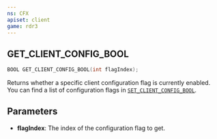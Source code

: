 ```yaml
---
ns: CFX
apiset: client
game: rdr3
---
```

## GET_CLIENT_CONFIG_BOOL

```c
BOOL GET_CLIENT_CONFIG_BOOL(int flagIndex);
```

Returns whether a specific client configuration flag is currently enabled.
You can find a list of configuration flags in [`SET_CLIENT_CONFIG_BOOL`](#_0xD174EF7E).


## Parameters
* **flagIndex**: The index of the configuration flag to get.